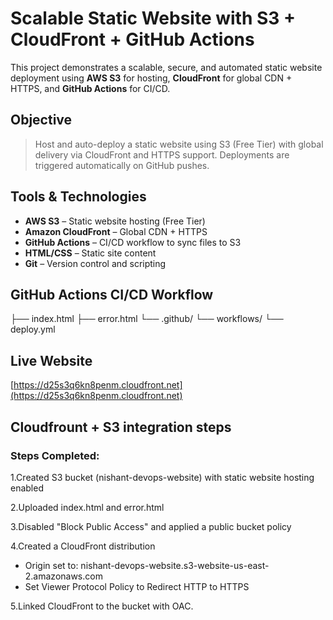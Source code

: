 # Scalable Static Website with S3 + CloudFront + GitHub Actions
This project demonstrates a scalable, secure, and automated static website deployment using **AWS S3** for hosting, **CloudFront** for global CDN + HTTPS, and **GitHub Actions** for CI/CD.

##  Objective
> Host and auto-deploy a static website using S3 (Free Tier) with global delivery via CloudFront and HTTPS support. Deployments are triggered automatically on GitHub pushes.

## Tools & Technologies
- **AWS S3** – Static website hosting (Free Tier)
- **Amazon CloudFront** – Global CDN + HTTPS
- **GitHub Actions** – CI/CD workflow to sync files to S3
- **HTML/CSS** – Static site content
- **Git** – Version control and scripting

##  GitHub Actions CI/CD Workflow
├── index.html
├── error.html
└── .github/
└── workflows/
└── deploy.yml

##  Live Website
[https://d25s3q6kn8penm.cloudfront.net](https://d25s3q6kn8penm.cloudfront.net)

## Cloudfrount + S3 integration steps
### Steps Completed:

1.Created S3 bucket (nishant-devops-website) with static website hosting enabled

2.Uploaded index.html and error.html

3.Disabled "Block Public Access" and applied a public bucket policy

4.Created a CloudFront distribution
- Origin set to: nishant-devops-website.s3-website-us-east-2.amazonaws.com
- Set Viewer Protocol Policy to Redirect HTTP to HTTPS

5.Linked CloudFront to the bucket with OAC. 


